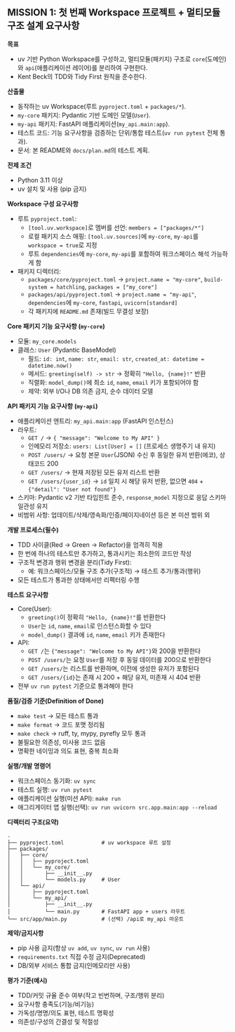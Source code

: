 ## MISSION 1: 첫 번째 Workspace 프로젝트 + 멀티모듈 구조 설계 요구사항
**목표**
- uv 기반 Python Workspace를 구성하고, 멀티모듈(패키지) 구조로 `core`(도메인)와 `api`(애플리케이션 레이어)를 분리하여 구현한다.
- Kent Beck의 TDD와 Tidy First 원칙을 준수한다.

**산출물**
- 동작하는 uv Workspace(루트 `pyproject.toml` + `packages/*`).
- `my-core` 패키지: Pydantic 기반 도메인 모델(`User`).
- `my-api` 패키지: FastAPI 애플리케이션(`my_api.main:app`).
- 테스트 코드: 기능 요구사항을 검증하는 단위/통합 테스트(`uv run pytest` 전체 통과).
- 문서: 본 README와 `docs/plan.md`의 테스트 계획.

**전제 조건**
- Python 3.11 이상
- uv 설치 및 사용 (pip 금지)

**Workspace 구성 요구사항**
- 루트 `pyproject.toml`:
  - `[tool.uv.workspace]`로 멤버를 선언: `members = ["packages/*"]`
  - 로컬 패키지 소스 매핑: `[tool.uv.sources]`에 `my-core`, `my-api`를 `workspace = true`로 지정
  - 루트 `dependencies`에 `my-core`, `my-api`를 포함하여 워크스페이스 해석 가능하게 함
- 패키지 디렉터리:
  - `packages/core/pyproject.toml` → `project.name = "my-core"`, `build-system = hatchling`, `packages = ["my_core"]`
  - `packages/api/pyproject.toml` → `project.name = "my-api"`, `dependencies`에 `my-core`, `fastapi`, `uvicorn[standard]`
  - 각 패키지에 `README.md` 존재(빌드 무결성 보장)

**Core 패키지 기능 요구사항 (`my-core`)**
- 모듈: `my_core.models`
- 클래스: `User` (Pydantic BaseModel)
  - 필드: `id: int`, `name: str`, `email: str`, `created_at: datetime = datetime.now()`
  - 메서드: `greeting(self) -> str` → 정확히 `"Hello, {name}!"` 반환
  - 직렬화: `model_dump()`에 최소 `id`, `name`, `email` 키가 포함되어야 함
  - 제약: 외부 I/O나 DB 의존 금지, 순수 데이터 모델

**API 패키지 기능 요구사항 (`my-api`)**
- 애플리케이션 엔트리: `my_api.main:app` (FastAPI 인스턴스)
- 라우트:
  - `GET /` → `{ "message": "Welcome to My API" }`
  - 인메모리 저장소: `users: List[User] = []` (프로세스 생명주기 내 유지)
  - `POST /users/` → 요청 본문 `User`(JSON) 수신 후 동일한 유저 반환(에코), 상태코드 200
  - `GET /users/` → 현재 저장된 모든 유저 리스트 반환
  - `GET /users/{user_id}` → `id` 일치 시 해당 유저 반환, 없으면 `404` + `{"detail": "User not found"}`
- 스키마: Pydantic v2 기반 타입힌트 준수, `response_model` 지정으로 응답 스키마 일관성 유지
- 비범위 사항: 업데이트/삭제/영속화/인증/페이지네이션 등은 본 미션 범위 외

**개발 프로세스(필수)**
- TDD 사이클(Red → Green → Refactor)을 엄격히 적용
- 한 번에 하나의 테스트만 추가하고, 통과시키는 최소한의 코드만 작성
- 구조적 변경과 행위 변경을 분리(Tidy First):
  - 예: 워크스페이스/모듈 구조 추가(구조적) → 테스트 추가/통과(행위)
- 모든 테스트가 통과한 상태에서만 리팩터링 수행

**테스트 요구사항**
- Core(User):
  - `greeting()`이 정확히 `"Hello, {name}!"`를 반환한다
  - `User`는 `id`, `name`, `email`로 인스턴스화할 수 있다
  - `model_dump()` 결과에 `id`, `name`, `email` 키가 존재한다
- API:
  - `GET /`는 `{"message": "Welcome to My API"}`와 200을 반환한다
  - `POST /users/`는 요청 `User`를 저장 후 동일 데이터를 200으로 반환한다
  - `GET /users/`는 리스트를 반환하며, 이전에 생성한 유저가 포함된다
  - `GET /users/{id}`는 존재 시 200 + 해당 유저, 미존재 시 404 반환
- 전부 `uv run pytest` 기준으로 통과해야 한다

**품질/검증 기준(Definition of Done)**
- `make test` → 모든 테스트 통과
- `make format` → 코드 포맷 정리됨
- `make check` → ruff, ty, mypy, pyrefly 모두 통과
- 불필요한 의존성, 미사용 코드 없음
- 명확한 네이밍과 의도 표현, 중복 최소화

**실행/개발 명령어**
- 워크스페이스 동기화: `uv sync`
- 테스트 실행: `uv run pytest`
- 애플리케이션 실행(미션 API): `make run`
- 애그리게이터 앱 실행(선택): `uv run uvicorn src.app.main:app --reload`

**디렉터리 구조(요약)**
```
.
├── pyproject.toml            # uv workspace 루트 설정
├── packages/
│   ├── core/
│   │   ├── pyproject.toml
│   │   └── my_core/
│   │       ├── __init__.py
│   │       └── models.py     # User
│   └── api/
│       ├── pyproject.toml
│       └── my_api/
│           ├── __init__.py
│           └── main.py       # FastAPI app + users 라우트
└── src/app/main.py           # (선택) /api로 my_api 마운트
```

**제약/금지사항**
- pip 사용 금지(항상 `uv add`, `uv sync`, `uv run` 사용)
- `requirements.txt` 직접 수정 금지(Deprecated)
- DB/외부 서비스 통합 금지(인메모리만 사용)

**평가 기준(예시)**
- TDD/커밋 규율 준수 여부(작고 빈번하며, 구조/행위 분리)
- 요구사항 충족도(기능/비기능)
- 가독성/명명/의도 표현, 테스트 명확성
- 의존성/구성의 간결성 및 적절성
